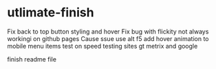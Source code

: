 # utlimate-finish

Fix back to top button styling and hover
Fix bug with flickity not always workingi on github pages
Cause ssue use alt f5
add hover animation to mobile menu items
test on speed testing sites gt metrix and google

finish readme file
